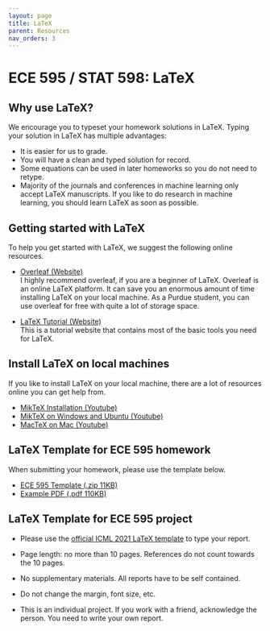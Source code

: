 ```yaml
---
layout: page
title: LaTeX
parent: Resources
nav_orders: 3
---
```


# ECE 595 / STAT 598: LaTeX

## Why use LaTeX?  
We encourage you to typeset your homework solutions in LaTeX. Typing your solution in LaTeX has multiple advantages:

- It is easier for us to grade.
- You will have a clean and typed solution for record.
- Some equations can be used in later homeworks so you do not need to retype.
- Majority of the journals and conferences in machine learning only accept LaTeX manuscripts. If you like to do research in machine learning, you should learn LaTeX as soon as possible.

## Getting started with LaTeX
To help you get started with LaTeX, we suggest the following online resources.
- [Overleaf (Website)](https://www.overleaf.com/)  
    I highly recommend overleaf, if you are a beginner of LaTeX. Overleaf is an online LaTeX platform. It can save you an enormous amount of time installing LaTeX on your local machine. As a Purdue student, you can use overleaf for free with quite a lot of storage space.

- [LaTeX Tutorial (Website)](https://www.latex-tutorial.com/)  
    This is a tutorial website that contains most of the basic tools you need for LaTeX.

## Install LaTeX on local machines
If you like to install LaTeX on your local machine, there are a lot of resources online you can get help from.

- [MikTeX Installation (Youtube)](https://www.youtube.com/watch?v=aDRuD03vkzI)
- [MikTeX on Windows and Ubuntu (Youtube)](https://www.youtube.com/watch?v=g6ez7sbaiWc)
- [MacTeX on Mac (Youtube)](https://www.youtube.com/watch?v=WvGQ2Mrhf7g)

## LaTeX Template for ECE 595 homework
When submitting your homework, please use the template below.

- [ECE 595 Template (.zip 11KB)](LaTeXtemplate.zip)
- [Example PDF (.pdf 110KB)](LaTextemplatePDF.pdf)

## LaTeX Template for ECE 595 project
- Please use the [official ICML 2021 LaTeX template](https://icml.cc/Conferences/2021/StyleAuthorInstructions) to type your report. 

- Page length: no more than 10 pages. References do not count towards the 10 pages.

- No supplementary materials. All reports have to be self contained.

- Do not change the margin, font size, etc.

- This is an individual project. If you work with a friend, acknowledge the person. You need to write your own report.
